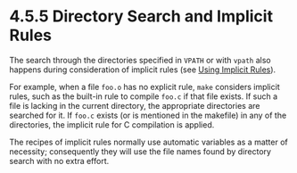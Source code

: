 # 4.5.5 Directory Search and Implicit Rules

The search through the directories specified in `VPATH` or with `vpath` also happens during consideration of implicit rules (see [Using Implicit Rules](./implicit-rules)).

For example, when a file `foo.o` has no explicit rule, `make` considers implicit rules, such as the built-in rule to compile `foo.c` if that file exists.
If such a file is lacking in the current directory, the appropriate directories are searched for it.
If `foo.c` exists (or is mentioned in the makefile) in any of the directories, the implicit rule for C compilation is applied.

The recipes of implicit rules normally use automatic variables as a matter of necessity;
consequently they will use the file names found by directory search with no extra effort.
